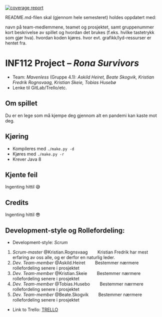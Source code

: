  [![coverage report](https://git.app.uib.no/mavenless/rona-survivors/badges/main/coverage.svg)](https://git.app.uib.no/inf112/23v/textutils/-/commits/main)

README.md-filen skal (gjennom hele semesteret) holdes oppdatert med:

navn på team-medlemmene, teamet og prosjektet, samt gruppenummer
kort beskrivelse av spillet og hvordan det brukes (f.eks. hvilke tastetrykk som gjør hva).
hvordan koden kjøres.
hvor evt. grafikk/lyd-ressurser er hentet fra.

# INF112 Project – *Rona Survivors*

* Team: *Mavenless* (Gruppe 4.1): *Askild Heiret, Beate Skogvik, Kristian Fredrik Rognsvaag, Kristian Skeie, Tobias Husebø*
* Lenke til GitLab/Trello/etc.

## Om spillet
Du er en lege som må kjempe deg gjennom alt en pandemi kan kaste mot deg. 

## Kjøring
* Kompileres med `./make.py -d`
* Kjøres med `./make.py -r`
* Krever Java 8

## Kjente feil
Ingenting hittil 😅

## Credits
Ingenting hittil 😎
<!-- Tileset fra https://opengameart.org/content/2d-cave-platformer-tileset-16x16 -->


## Development-style og Rollefordeling:
* Development-style: *Scrum*
1. *Scrum-master* @Kristian.Rognsvaag
&nbsp;&nbsp; &nbsp; &nbsp;  Kristian Fredrik har mest erfaring av oss alle, og er derfor en naturlig leder. 
2. *Dev. Team-member* @Askild.Heiret
&nbsp;&nbsp; &nbsp; &nbsp; Bestemmer nærmere rollefordeling senere i prosjektet 
3. *Dev. Team-member* @Kristian.Skeie
&nbsp;&nbsp; &nbsp; &nbsp; Bestemmer nærmere rollefordeling senere i prosjektet 
4. *Dev. Team-member* @Tobias.Husebo
&nbsp;&nbsp; &nbsp; &nbsp; Bestemmer nærmere rollefordeling senere i prosjektet 
5. *Dev. Team-member* @Beate.Skogvik
&nbsp;&nbsp; &nbsp; &nbsp; Bestemmer nærmere rollefordeling senere i prosjektet 
    

* Link to Trello: 
[TRELLO](https://trello.com/b/QHYMXsMK/issues)
